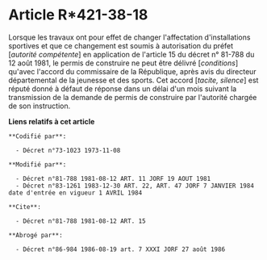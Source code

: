 # Article R*421-38-18

Lorsque les travaux ont pour effet de changer l'affectation d'installations sportives et que ce changement est soumis à
autorisation du préfet [*autorité compétente*] en application de l'article 15 du décret n° 81-788 du 12 août 1981, le permis
de construire ne peut être délivré [*conditions*] qu'avec l'accord du commissaire de la République,  après avis du directeur
départemental de la jeunesse et des sports. Cet accord [*tacite, silence*] est réputé donné à défaut de réponse dans un délai
d'un mois suivant la transmission de la demande de permis de construire par l'autorité chargée de son instruction.

**Liens relatifs à cet article**

	**Codifié par**:

	  - Décret n°73-1023 1973-11-08

	**Modifié par**:

	  - Décret n°81-788 1981-08-12 ART. 11 JORF 19 AOUT 1981
	  - Décret n°83-1261 1983-12-30 ART. 22, ART. 47 JORF 7 JANVIER 1984 date d'entrée en vigueur 1 AVRIL 1984

	**Cite**:

	  - Décret n°81-788 1981-08-12 ART. 15

	**Abrogé par**:

	  - Décret n°86-984 1986-08-19 art. 7 XXXI JORF 27 août 1986
